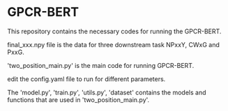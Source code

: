 # GPCR-BERT

This repository contains the necessary codes for running the GPCR-BERT.

final_xxx.npy file is the data for three downstream task NPxxY, CWxG and PxxG.

'two_position_main.py' is the main code for running GPCR-BERT.

edit the config.yaml file to run for different parameters.

The 'model.py', 'train.py', 'utils.py', 'dataset' contains the models and functions that are used in 'two_position_main.py'.

